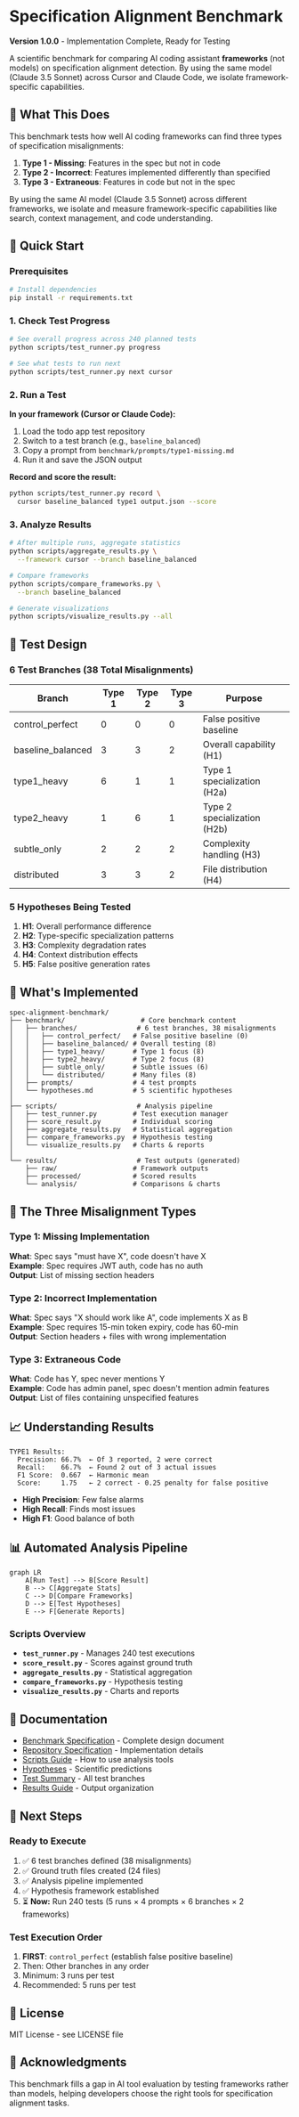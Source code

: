 # Specification Alignment Benchmark

**Version 1.0.0** - Implementation Complete, Ready for Testing

A scientific benchmark for comparing AI coding assistant **frameworks** (not models) on specification alignment detection. By using the same model (Claude 3.5 Sonnet) across Cursor and Claude Code, we isolate framework-specific capabilities.

## 🎯 What This Does

This benchmark tests how well AI coding frameworks can find three types of specification misalignments:

1. **Type 1 - Missing**: Features in the spec but not in code
2. **Type 2 - Incorrect**: Features implemented differently than specified  
3. **Type 3 - Extraneous**: Features in code but not in the spec

By using the same AI model (Claude 3.5 Sonnet) across different frameworks, we isolate and measure framework-specific capabilities like search, context management, and code understanding.

## 🚀 Quick Start

### Prerequisites
```bash
# Install dependencies
pip install -r requirements.txt
```

### 1. Check Test Progress
```bash
# See overall progress across 240 planned tests
python scripts/test_runner.py progress

# See what tests to run next
python scripts/test_runner.py next cursor
```

### 2. Run a Test

**In your framework (Cursor or Claude Code):**
1. Load the todo app test repository
2. Switch to a test branch (e.g., `baseline_balanced`)
3. Copy a prompt from `benchmark/prompts/type1-missing.md`
4. Run it and save the JSON output

**Record and score the result:**
```bash
python scripts/test_runner.py record \
  cursor baseline_balanced type1 output.json --score
```

### 3. Analyze Results
```bash
# After multiple runs, aggregate statistics
python scripts/aggregate_results.py \
  --framework cursor --branch baseline_balanced

# Compare frameworks
python scripts/compare_frameworks.py \
  --branch baseline_balanced

# Generate visualizations
python scripts/visualize_results.py --all
```

## 🔬 Test Design

### 6 Test Branches (38 Total Misalignments)
| Branch | Type 1 | Type 2 | Type 3 | Purpose |
|--------|--------|--------|--------|---------|
| control_perfect | 0 | 0 | 0 | False positive baseline |
| baseline_balanced | 3 | 3 | 2 | Overall capability (H1) |
| type1_heavy | 6 | 1 | 1 | Type 1 specialization (H2a) |
| type2_heavy | 1 | 6 | 1 | Type 2 specialization (H2b) |
| subtle_only | 2 | 2 | 2 | Complexity handling (H3) |
| distributed | 3 | 3 | 2 | File distribution (H4) |

### 5 Hypotheses Being Tested
1. **H1**: Overall performance difference
2. **H2**: Type-specific specialization patterns
3. **H3**: Complexity degradation rates
4. **H4**: Context distribution effects
5. **H5**: False positive generation rates

## 📁 What's Implemented

```
spec-alignment-benchmark/
├── benchmark/                   # Core benchmark content
│   ├── branches/               # 6 test branches, 38 misalignments
│   │   ├── control_perfect/   # False positive baseline (0)
│   │   ├── baseline_balanced/ # Overall testing (8)
│   │   ├── type1_heavy/       # Type 1 focus (8)
│   │   ├── type2_heavy/       # Type 2 focus (8)
│   │   ├── subtle_only/       # Subtle issues (6)
│   │   └── distributed/       # Many files (8)
│   ├── prompts/               # 4 test prompts
│   └── hypotheses.md          # 5 scientific hypotheses
│
├── scripts/                    # Analysis pipeline
│   ├── test_runner.py         # Test execution manager
│   ├── score_result.py        # Individual scoring
│   ├── aggregate_results.py   # Statistical aggregation
│   ├── compare_frameworks.py  # Hypothesis testing
│   └── visualize_results.py   # Charts & reports
│
└── results/                    # Test outputs (generated)
    ├── raw/                   # Framework outputs
    ├── processed/             # Scored results
    └── analysis/              # Comparisons & charts
```

## 🔬 The Three Misalignment Types

### Type 1: Missing Implementation
**What**: Spec says "must have X", code doesn't have X  
**Example**: Spec requires JWT auth, code has no auth  
**Output**: List of missing section headers

### Type 2: Incorrect Implementation  
**What**: Spec says "X should work like A", code implements X as B  
**Example**: Spec requires 15-min token expiry, code has 60-min  
**Output**: Section headers + files with wrong implementation

### Type 3: Extraneous Code
**What**: Code has Y, spec never mentions Y  
**Example**: Code has admin panel, spec doesn't mention admin features  
**Output**: List of files containing unspecified features

## 📈 Understanding Results

```
TYPE1 Results:
  Precision: 66.7%  ← Of 3 reported, 2 were correct
  Recall:    66.7%  ← Found 2 out of 3 actual issues
  F1 Score:  0.667  ← Harmonic mean
  Score:     1.75   ← 2 correct - 0.25 penalty for false positive
```

- **High Precision**: Few false alarms
- **High Recall**: Finds most issues
- **High F1**: Good balance of both

## 📊 Automated Analysis Pipeline

```mermaid
graph LR
    A[Run Test] --> B[Score Result]
    B --> C[Aggregate Stats]
    C --> D[Compare Frameworks]
    D --> E[Test Hypotheses]
    E --> F[Generate Reports]
```

### Scripts Overview
- **`test_runner.py`** - Manages 240 test executions
- **`score_result.py`** - Scores against ground truth
- **`aggregate_results.py`** - Statistical aggregation
- **`compare_frameworks.py`** - Hypothesis testing
- **`visualize_results.py`** - Charts and reports

## 📖 Documentation

- [Benchmark Specification](specs/benchmark-specification.md) - Complete design document
- [Repository Specification](specs/repository-specification.md) - Implementation details
- [Scripts Guide](scripts/README.md) - How to use analysis tools
- [Hypotheses](benchmark/hypotheses.md) - Scientific predictions
- [Test Summary](benchmark/test-summary.md) - All test branches
- [Results Guide](results/README.md) - Output organization

## 🎯 Next Steps

### Ready to Execute
1. ✅ 6 test branches defined (38 misalignments)
2. ✅ Ground truth files created (24 files)
3. ✅ Analysis pipeline implemented
4. ✅ Hypothesis framework established
5. ⏳ **Now:** Run 240 tests (5 runs × 4 prompts × 6 branches × 2 frameworks)

### Test Execution Order
1. **FIRST**: `control_perfect` (establish false positive baseline)
2. Then: Other branches in any order
3. Minimum: 3 runs per test
4. Recommended: 5 runs per test

## 📜 License

MIT License - see LICENSE file

## 🙏 Acknowledgments

This benchmark fills a gap in AI tool evaluation by testing frameworks rather than models, helping developers choose the right tools for specification alignment tasks.